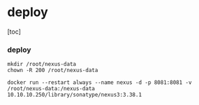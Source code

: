 # deploy

[toc]

### deploy
```shell
mkdir /root/nexus-data
chown -R 200 /root/nexus-data

docker run --restart always --name nexus -d -p 8081:8081 -v /root/nexus-data:/nexus-data 10.10.10.250/library/sonatype/nexus3:3.38.1
```
